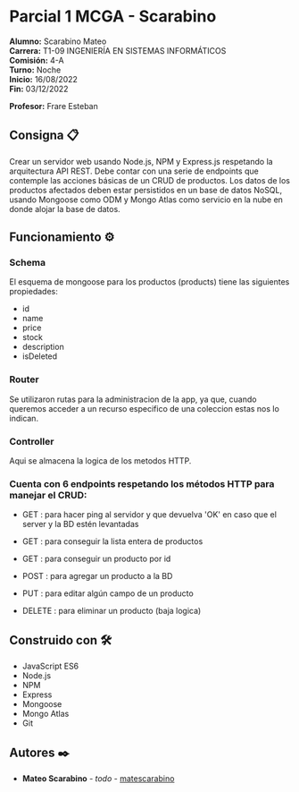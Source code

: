 # Parcial 1 MCGA - Scarabino

**Alumno:** Scarabino Mateo<br>
**Carrera:** T1-09 INGENIERÍA EN SISTEMAS INFORMÁTICOS<br>
**Comisión:** 4-A<br>
**Turno:** Noche<br>
**Inicio:** 16/08/2022<br>
**Fin:** 03/12/2022<br>

**Profesor:** Frare Esteban

## Consigna 📋

Crear un servidor web usando Node.js, NPM y Express.js respetando la arquitectura API REST. Debe contar
con una serie de endpoints que contemple las acciones básicas de un CRUD de productos. Los datos de los
productos afectados deben estar persistidos en un base de datos NoSQL, usando Mongoose como ODM y
Mongo Atlas como servicio en la nube en donde alojar la base de datos.

## Funcionamiento ⚙️

### **Schema**
El esquema de mongoose para los productos (products) tiene las siguientes propiedades:

- id
- name
- price
- stock
- description
- isDeleted

### **Router**
Se utilizaron rutas para la administracion de la app, ya que, cuando queremos acceder a un recurso especifico de una coleccion estas nos lo indican.

### **Controller**
Aqui se almacena la logica de los metodos HTTP.

### Cuenta con 6 endpoints respetando los métodos HTTP para manejar el **CRUD**:
- GET : para hacer ping al servidor y que devuelva 'OK' en caso que el server y la BD estén levantadas

- GET : para conseguir la lista entera de productos
- GET : para conseguir un producto por id
- POST : para agregar un producto a la BD
- PUT : para editar algún campo de un producto
- DELETE : para eliminar un producto (baja logica)

## Construido con 🛠️
- JavaScript ES6
- Node.js
- NPM
- Express
- Mongoose
- Mongo Atlas
- Git

## Autores ✒️

* **Mateo Scarabino** - *todo* - [matescarabino](https://github.com/matescarabino)

